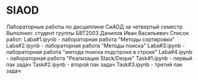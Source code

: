 # SIAOD
Лабораторные работы по дисциплине СиАОД за четвертый семестр
Выполнил: студент группы БВТ2003
Данилов Иван Васильевич
Список работ:
Laba#1.ipynb - лабораторная работа "Методы сортировки"
Laba#2.ipynb - лабораторная работа "Методы поиска"
Laba#3.ipynb - лабораторная работа "метода поиска подстроки в строке"
Laba#4.ipynb - лабораторная работа "Реализация Stack/Deque"
Task#1.ipynb - первый пак задач
Task#2.ipynb - второй пак задач
Task#3.ipynb - третий пак задач
